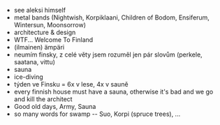 - see aleksi himself
- metal bands (Nightwish, Korpiklaani, Children of Bodom, Ensiferum, Wintersun, Moonsorrow)
- architecture & design
- WTF... Welcome To Finland
- (ilmainen) ämpäri
- neumím finsky, z celé věty jsem rozuměl jen pár slovům (perkele, saatana, 
vittu)
- sauna
- ice-diving
- týden ve Finsku = 6x v lese, 4x v sauně
- every finnish house must have a sauna, otherwise it's bad and we go and kill 
the architect
- Good old days, Army, Sauna
- so many words for swamp -- Suo, Korpi (spruce trees), ...
